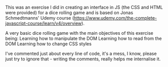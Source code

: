 This was an exercise I did in creating an interface in JS (the CSS and HTML were provided) for a dice rolling game and is based on Jonas Schmedtmanns' Udemy course (https://www.udemy.com/the-complete-javascript-course/learn/v4/overview).

A very basic dice rolling game with the main objectives of this exercise being:
Learning how to manipulate the DOM
Learning how to read from the DOM
Learning how to change CSS styles

I've commented just about every line of code, it's a mess, I know, please just try to ignore that - writing the comments, really helps me internalise it.

